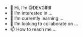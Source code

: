 - 👋 Hi, I’m @DEVGIRII
- 👀 I’m interested in ...
- 🌱 I’m currently learning ...
- 💞️ I’m looking to collaborate on ...
- 📫 How to reach me ...

<!---
DEVGIRII/DEVGIRII is a ✨ special ✨ repository because its `README.md` (this file) appears on your GitHub profile.
You can click the Preview link to take a look at your changes.
--->
